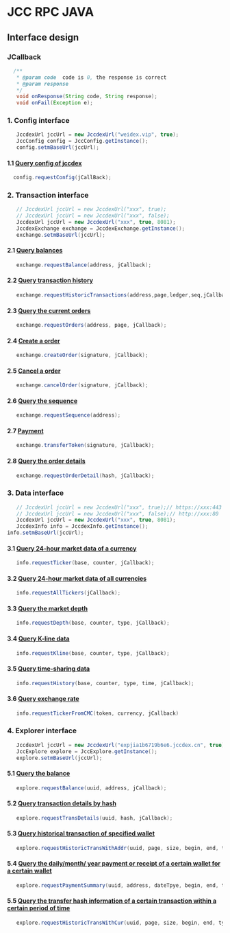 <!-- markdownlint-disable MD024 -->
<!-- markdownlint-disable MD033 -->
<!-- markdownlint-disable MD046 -->
<!-- markdownlint-disable MD029 -->

# JCC RPC JAVA

## Interface design

### JCallback

```java
  /**
   * @param code  code is 0, the response is correct
   * @param response
   */
   void onResponse(String code, String response);
   void onFail(Exception e);
```

### 1. Config interface

```java
   JccdexUrl jccUrl = new JccdexUrl("weidex.vip", true);
   JccConfig config = JccConfig.getInstance();
   config.setmBaseUrl(jccUrl);
```

#### 1.1 [Query config of jccdex](../Jingchang-RPC-Server.md#1.1-获取配置数据)

```java
  config.requestConfig(jCallBack);
```

### 2. Transaction interface

```java
   // JccdexUrl jccUrl = new JccdexUrl("xxx", true);
   // JccdexUrl jccUrl = new JccdexUrl("xxx", false);
   JccdexUrl jccUrl = new JccdexUrl("xxx", true, 8081);
   JccdexExchange exchange = JccdexExchange.getInstance();
   exchange.setmBaseUrl(jccUrl);
```

#### 2.1 [Query balances](../Jingchang-RPC-Server.md#2.1-获取钱包余额)

```java
   exchange.requestBalance(address, jCallback);
```

#### 2.2 [Query transaction history](../Jingchang-RPC-Server.md#2.2-获取交易历史记录)

```java
   exchange.requestHistoricTransactions(address,page,ledger,seq,jCallback);
```

#### 2.3 [Query the current orders](../Jingchang-RPC-Server.md#2.4-获取当前挂单)

```java
   exchange.requestOrders(address, page, jCallback);
```

#### 2.4 [Create a order](../Jingchang-RPC-Server.md#2.5-创建挂单)

```java
   exchange.createOrder(signature, jCallback);
```

#### 2.5 [Cancel a order](../Jingchang-RPC-Server.md#2.6-取消挂单)

```java
   exchange.cancelOrder(signature, jCallback);
```

#### 2.6 [Query the sequence](../Jingchang-RPC-Server.md#2.7-获取序列号)

```java
   exchange.requestSequence(address);
```

#### 2.7 [Payment](../Jingchang-RPC-Server.md#2.8-转账)

```java
   exchange.transferToken(signature, jCallback);
```

#### 2.8 [Query the order details](../Jingchang-RPC-Server.md#2.9-获取订单详情)

```java
   exchange.requestOrderDetail(hash, jCallback);
```

### 3. Data interface

```java
   // JccdexUrl jccUrl = new JccdexUrl("xxx", true);// https://xxx:443
   // JccdexUrl jccUrl = new JccdexUrl("xxx", false);// http://xxx:80
   JccdexUrl jccUrl = new JccdexUrl("xxx", true, 8081);
   JccdexInfo info = JccdexInfo.getInstance();
info.setmBaseUrl(jccUrl);
```

#### 3.1 [Query 24-hour market data of a currency](../Jingchang-RPC-Server.md#3.1-获取指定币种24小时的行情数据)

```java
   info.requestTicker(base, counter, jCallback);
```

#### 3.2 [Query 24-hour market data of all currencies](../Jingchang-RPC-Server.md#3.2-获取所有币种24小时的行情数据)

```java
   info.requestAllTickers(jCallback);
```

#### 3.3 [Query the market depth](../Jingchang-RPC-Server.md#3.3-获取市场深度)

```java
   info.requestDepth(base, counter, type, jCallback);
```
  
#### 3.4 [Query K-line data](../Jingchang-RPC-Server.md#3.4-获取K线数据)

```java
   info.requestKline(base, counter, type, jCallback);
```

#### 3.5 [Query time-sharing data](../Jingchang-RPC-Server.md#3.5-获取分时数据)

```java
   info.requestHistory(base, counter, type, time, jCallback);
```

#### 3.6 [Query exchange rate](../Jingchang-RPC-Server.md#3.6-获取币种间汇率)

```java
   info.requestTickerFromCMC(token, currency, jCallback)
```

### 4. Explorer interface

```java
   JccdexUrl jccUrl = new JccdexUrl("expjia1b6719b6e6.jccdex.cn", true);
   JccExplore explore = JccExplore.getInstance();
   explore.setmBaseUrl(jccUrl);
```

#### 5.1 [Query the balance](../Jingchang-Explorer-Server.md#5.1-指定钱包的余额查询（包括所有Token的余额、所有Token的冻结数量）)

```java
   explore.requestBalance(uuid, address, jCallback);
```

#### 5.2 [Query transaction details by hash](../Jingchang-Explorer-Server.md#3.-根据哈希查询交易详细)

```java
   explore.requestTransDetails(uuid, hash, jCallback);
```

#### 5.3 [Query historical transaction of specified wallet](../Jingchang-Explorer-Server.md#5.3-指定钱包的历史交易查询)

```java
   explore.requestHistoricTransWithAddr(uuid, page, size, begin, end, type, currency, address, jCallback);
```

#### 5.4 [Query the daily/month/ year payment or receipt of a certain wallet for a certain wallet](../Jingchang-Explorer-Server.md#11.-查询某个钱包每天/月/年的支付或收到某个token的笔数和数量)

```java
   explore.requestPaymentSummary(uuid, address, dateTpye, begin, end, type, token, jCallback);
```

#### 5.5 [Query the transfer hash information of a certain transaction within a certain period of time](../Jingchang-Explorer-Server.md#10.-查询某个token在某个时间段内的转账交易hash信息)

```java
   explore.requestHistoricTransWithCur(uuid, page, size, begin, end, type, currency, jCallback);
```
